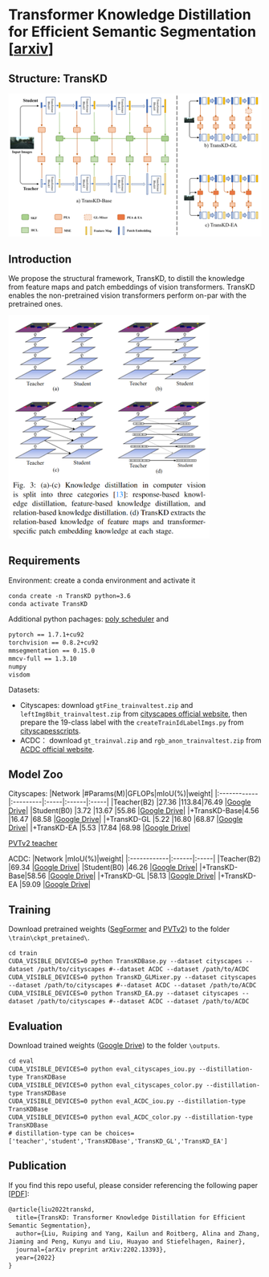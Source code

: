 # Transformer Knowledge Distillation for Efficient Semantic Segmentation [[arxiv](https://arxiv.org/abs/2202.13393)]
## Structure: TransKD
![TransKD](TransKDs.png)
## Introduction
We propose the structural framework, TransKD, to distill the knowledge from feature maps and patch embeddings of vision transformers. TransKD enables the non-pretrained vision transformers perform on-par with the pretrained ones.

<img src="https://github.com/RuipingL/TransKD/blob/main/Paradigm.png" width="400">

## Requirements
Environment: create a conda environment and activate it
```
conda create -n TransKD python=3.6
conda activate TransKD
```
Additional python pachages: [poly scheduler](https://github.com/cmpark0126/pytorch-polynomial-lr-decay) and
```
pytorch == 1.7.1+cu92
torchvision == 0.8.2+cu92
mmsegmentation == 0.15.0
mmcv-full == 1.3.10
numpy
visdom
```
Datasets:
* Cityscapes: download `gtFine_trainvaltest.zip` and `leftImg8bit_trainvaltest.zip` from [cityscapes official website](https://www.cityscapes-dataset.com/downloads/), then prepare the 19-class label with the `createTrainIdLabelImgs.py` from [cityscapesscripts](https://github.com/mcordts/cityscapesScripts/tree/master/cityscapesscripts/preparation).
* ACDC： download `gt_trainval.zip` and `rgb_anon_trainvaltest.zip` from [ACDC official website](https://acdc.vision.ee.ethz.ch/download).


## Model Zoo

Cityscapes:
|Network      |#Params(M)|GFLOPs|mIoU(%)|weight|
|:------------|:---------|:-----|:------|:-----|
|Teacher(B2)  |27.36     |113.84|76.49  |[Google Drive](https://drive.google.com/file/d/1mixZrRm-nSOhIjM4ltI_wegc14iciZZS/view?usp=drive_link)|
|Student(B0)  |3.72      |13.67 |55.86  |[Google Drive](https://drive.google.com/file/d/1BCA2LHtWSSUzF0xbWELwLw66SdduYJ3X/view?usp=drive_link)|
|+TransKD-Base|4.56      |16.47 |68.58  |[Google Drive](https://drive.google.com/file/d/1KkQ2IfEfQnisWle4yob3JDEBYvGsGvhn/view?usp=drive_link)|
|+TransKD-GL  |5.22      |16.80 |68.87  |[Google Drive](https://drive.google.com/file/d/1MSQkF8wbC-QPy9vFQOazjkEOKPbUK1i0/view?usp=drive_link)|
|+TransKD-EA  |5.53      |17.84 |68.98  |[Google Drive](https://drive.google.com/file/d/1NejCOa2S5t8_8ooJT1Yauzrz-POCwr5H/view?usp=drive_link)|


[PVTv2 teacher](https://drive.google.com/file/d/1D5IDzWe1uEzuGqXnDHsF_n5U0cvh1I8t/view?usp=drive_link)

ACDC: 
|Network      |mIoU(%)|weight|
|:------------|:------|:-----|
|Teacher(B2)  |69.34  |[Google Drive](https://drive.google.com/file/d/1o-z_Jaty4ENJ2ruvVMGUng1yOKamMxU1/view?usp=drive_link)|
|Student(B0)  |46.26  |[Google Drive](https://drive.google.com/file/d/1JL-yXf4izAwHScLN3Vt330HQjs1V4B-a/view?usp=drive_link)|
|+TransKD-Base|58.56  |[Google Drive](https://drive.google.com/file/d/1B_7p-31WKtXuWm1CPW0l9mBISUkMjZnk/view?usp=drive_link)|
|+TransKD-GL  |58.13  |[Google Drive](https://drive.google.com/file/d/1ZRi7mUXXDYFpO4MRC5ekPCqoSQwFYgYt/view?usp=drive_link)|
|+TransKD-EA  |59.09  |[Google Drive](https://drive.google.com/file/d/1FpTdOkmjy2p48R6cezi43J2HbOVVuUA1/view?usp=drive_link)|

## Training
Download pretrained weights ([SegFormer](https://drive.google.com/drive/folders/1b7bwrInTW4VLEm27YawHOAMSMikga2Ia?usp=sharing) and [PVTv2](https://github.com/whai362/PVT/tree/v2/classification)) to the folder `\train\ckpt_pretained\`.
```
cd train
CUDA_VISIBLE_DEVICES=0 python TransKDBase.py --dataset cityscapes --dataset /path/to/cityscapes #--dataset ACDC --dataset /path/to/ACDC
CUDA_VISIBLE_DEVICES=0 python TransKD_GLMixer.py --dataset cityscapes --dataset /path/to/cityscapes #--dataset ACDC --dataset /path/to/ACDC
CUDA_VISIBLE_DEVICES=0 python TransKD_EA.py --dataset cityscapes --dataset /path/to/cityscapes #--dataset ACDC --dataset /path/to/ACDC
```
## Evaluation
Download trained weights ([Google Drive](https://drive.google.com/drive/folders/1vHRH3nUCdKVSrOe_VX_L9GrcJNytmUAj?usp=drive_link)) to the folder `\outputs`.
```
cd eval
CUDA_VISIBLE_DEVICES=0 python eval_cityscapes_iou.py --distillation-type TransKDBase
CUDA_VISIBLE_DEVICES=0 python eval_cityscapes_color.py --distillation-type TransKDBase
CUDA_VISIBLE_DEVICES=0 python eval_ACDC_iou.py --distillation-type TransKDBase
CUDA_VISIBLE_DEVICES=0 python eval_ACDC_color.py --distillation-type TransKDBase
# distillation-type can be choices=['teacher','student','TransKDBase','TransKD_GL','TransKD_EA']
```


## Publication
If you find this repo useful, please consider referencing the following paper [[PDF](https://arxiv.org/pdf/2202.13393)]:
```
@article{liu2022transkd,
  title={TransKD: Transformer Knowledge Distillation for Efficient Semantic Segmentation},
  author={Liu, Ruiping and Yang, Kailun and Roitberg, Alina and Zhang, Jiaming and Peng, Kunyu and Liu, Huayao and Stiefelhagen, Rainer},
  journal={arXiv preprint arXiv:2202.13393},
  year={2022}
}
```
